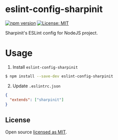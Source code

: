 # eslint-config-sharpinit

[![npm version](https://badge.fury.io/js/eslint-config-sharpinit.svg)](//npmjs.com/package/eslint-config-sharpinit)
[![License: MIT](https://img.shields.io/badge/License-MIT-yellow.svg)](https://opensource.org/licenses/MIT)

Sharpinit's ESLint config for NodeJS project.

# Usage

1. Install `eslint-config-sharpinit`

```bash
$ npm install --save-dev eslint-config-sharpinit
```

2. Update `.eslintrc.json`

```json
{
  "extends": ["sharpinit"]
}

```

## License

Open source [licensed as MIT](https://github.com/vimutti77/eslint-config-sharpinit/blob/main/LICENSE).
